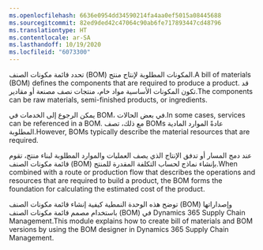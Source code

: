 ```yaml
---
ms.openlocfilehash: 6636e0954dd34590214fa4aa0ef5015a08445688
ms.sourcegitcommit: 82ed9ded42c47064c90ab6fe717893447cd48796
ms.translationtype: HT
ms.contentlocale: ar-SA
ms.lasthandoff: 10/19/2020
ms.locfileid: "6073300"
---
```


<span data-ttu-id="b8b9a-101">تحدد قائمة مكونات الصنف (BOM) المكونات المطلوبة لإنتاج منتج.</span><span class="sxs-lookup"><span data-stu-id="b8b9a-101">A bill of materials (BOM) defines the components that are required to produce a product.</span></span> <span data-ttu-id="b8b9a-102">قد تكون المكونات الأساسية مواد خام، منتجات نصف مصنعة أو مقادير.</span><span class="sxs-lookup"><span data-stu-id="b8b9a-102">The components can be raw materials, semi-finished products, or ingredients.</span></span> 

<span data-ttu-id="b8b9a-103">يمكن الرجوع إلى الخدمات في BOM، في بعض الحالات.</span><span class="sxs-lookup"><span data-stu-id="b8b9a-103">In some cases, services can be referenced in a BOM.</span></span> <span data-ttu-id="b8b9a-104">مع ذلك، تصف BOMs عادةً الموارد المادية المطلوبة.</span><span class="sxs-lookup"><span data-stu-id="b8b9a-104">However, BOMs typically describe the material resources that are required.</span></span>

<span data-ttu-id="b8b9a-105">عند دمج المسار أو تدفق الإنتاج الذي يصف العمليات والموارد المطلوبة لبناء منتج، تقوم قائمة مكونات الصنف (BOM) بإنشاء نماذج لحساب التكلفة المقدرة للمنتج.</span><span class="sxs-lookup"><span data-stu-id="b8b9a-105">When combined with a route or production flow that describes the operations and resources that are required to build a product, the BOM forms the foundation for calculating the estimated cost of the product.</span></span>

<span data-ttu-id="b8b9a-106">توضح هذه الوحدة النمطية كيفية إنشاء قائمة مكونات الصنف (BOM) وإصداراتها باستخدام مصمم قائمة مكونات الصنف (BOM) في Dynamics 365 Supply Chain Management.</span><span class="sxs-lookup"><span data-stu-id="b8b9a-106">This module explains how to create bill of materials and BOM versions by using the BOM designer in Dynamics 365 Supply Chain Management.</span></span>
